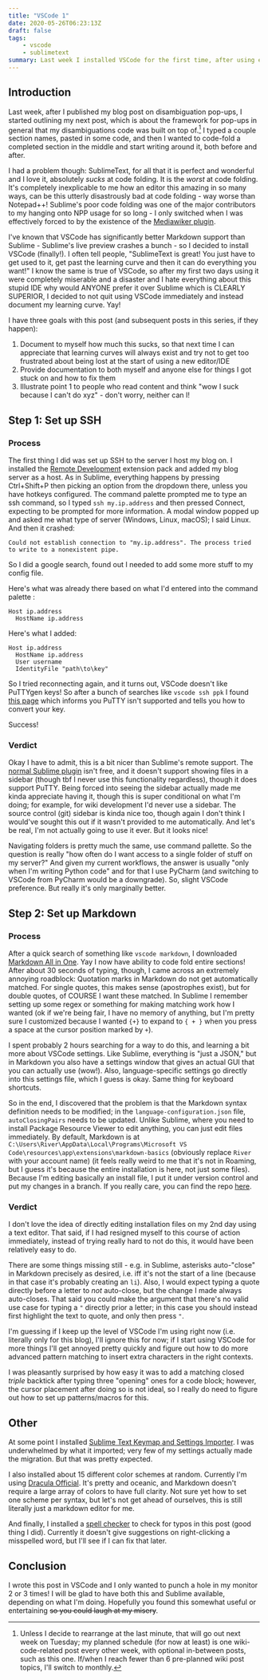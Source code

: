 ```yaml
---
title: "VSCode 1"
date: 2020-05-26T06:23:13Z
draft: false
tags:
    - vscode
    - sublimetext
summary: Last week I installed VSCode for the first time, after using exclusive SublimeText for about two years (and Notepad++ prior to that). I'm going to document my learning curve.
---
```

## Introduction
Last week, after I published my blog post on disambiguation pop-ups, I started outlining my next post, which is about the framework for pop-ups in general that my disambiguations code was built on top of.[^schedule] I typed a couple section names, pasted in some code, and then I wanted to code-fold a completed section in the middle and start writing around it, both before and after.
[^schedule]: Unless I decide to rearrange at the last minute, that will go out next week on Tuesday; my planned schedule (for now at least) is one wiki-code-related post every other week, with optional in-between posts, such as this one. If/when I reach fewer than 6 pre-planned wiki post topics, I'll switch to monthly.

I had a problem though: SublimeText, for all that it is perfect and wonderful and I love it, absolutely *sucks* at code folding. It is the *worst* at code folding. It's completely inexplicable to me how an editor this amazing in so many ways, can be this utterly disastrously bad at code folding - way worse than Notepad++! Sublime's poor code folding was one of the major contributors to my hanging onto NPP usage for so long - I only switched when I was effectively forced to by the existence of the [Mediawiker plugin](https://river.me/blog/sublime-for-mediawiki/).

I've known that VSCode has significantly better Markdown support than Sublime - Sublime's live preview crashes a bunch - so I decided to install VSCode (finally!). I often tell people, "SublimeText is great! You just have to get used to it, get past the learning curve and then it can do everything you want!" I know the same is true of VSCode, so after my first two days using it were completely miserable and a disaster and I hate everything about this stupid IDE why would ANYONE prefer it over Sublime which is CLEARLY SUPERIOR, I decided to not quit using VSCode immediately and instead document my learning curve. Yay!

I have three goals with this post (and subsequent posts in this series, if they happen):
1. Document to myself how much this sucks, so that next time I can appreciate that learning curves will always exist and try not to get too frustrated about being lost at the start of using a new editor/IDE
2. Provide documentation to both myself and anyone else for things I got stuck on and how to fix them
3. Illustrate point 1 to people who read content and think "wow I suck because I can't do xyz" - don't worry, neither can I!
## Step 1: Set up SSH
### Process
The first thing I did was set up SSH to the server I host my blog on. I installed the [Remote Development](https://marketplace.visualstudio.com/items?itemName=ms-vscode-remote.vscode-remote-extensionpack) extension pack and added my blog server as a host. As in Sublime, everything happens by pressing Ctrl+Shift+P then picking an option from the dropdown there, unless you have hotkeys configured. The command palette prompted me to type an ssh command, so I typed `ssh my.ip.address` and then pressed Connect, expecting to be prompted for more information. A modal window popped up and asked me what type of server (Windows, Linux, macOS); I said Linux. And then it crashed:
```
Could not establish connection to "my.ip.address". The process tried to write to a nonexistent pipe.
```

So I did a google search, found out I needed to add some more stuff to my config file.

Here's what was already there based on what I'd entered into the command palette :
```
Host ip.address
  HostName ip.address
```

Here's what I added:
```
Host ip.address
  HostName ip.address
  User username
  IdentityFile "path\to\key"
```

So I tried reconnecting again, and it turns out, VSCode doesn't like PuTTYgen keys! So after a bunch of searches like `vscode ssh ppk` I found [this page](https://code.visualstudio.com/docs/remote/troubleshooting#_reusing-a-key-generated-in-puttygen) which informs you PuTTY isn't supported and tells you how to convert your key.

Success!

### Verdict
Okay I have to admit, this is a bit nicer than Sublime's remote support. The [normal Sublime plugin](https://codexns.io/products/sftp_for_sublime) isn't free, and it doesn't support showing files in a sidebar (though tbf I never use this functionality regardless), though it does support PuTTY. Being forced into seeing the sidebar actually made me kinda appreciate having it, though this is super conditional on what I'm doing; for example, for wiki development I'd never use a sidebar. The source control (git) sidebar is kinda nice too, though again I don't think I would've sought this out if it wasn't provided to me automatically. And let's be real, I'm not actually going to use it ever. But it looks nice!

Navigating folders is pretty much the same, use command pallette. So the question is really "how often do I want access to a single folder of stuff on my server?" And given my current workflows, the answer is usually "only when I'm writing Python code" and for that I use PyCharm (and switching to VSCode from PyCharm would be a downgrade). So, slight VSCode preference. But really it's only marginally better.

## Step 2: Set up Markdown
### Process 
After a quick search of something like `vscode markdown`, I downloaded [Markdown All in One](https://marketplace.visualstudio.com/items?itemName=yzhang.markdown-all-in-one). Yay I now have ability to code fold entire sections! After about 30 seconds of typing, though, I came across an extremely annoying roadblock: Quotation marks in Markdown do not get automatically matched. For single quotes, this makes sense (apostrophes exist), but for double quotes, of COURSE I want these matched. In Sublime I remember setting up some regex or something for making matching work how I wanted (ok if we're being fair, I have no memory of anything, but I'm pretty sure I customized because I wanted `{+}` to expand to `{ + }` when you press a space at the cursor position marked by `+`).

I spent probably 2 hours searching for a way to do this, and learning a bit more about VSCode settings. Like Sublime, everything is "just a JSON," but in Markdown you also have a settings window that gives an actual GUI that you can actually use (wow!). Also, language-specific settings go directly into this settings file, which I guess is okay. Same thing for keyboard shortcuts.

So in the end, I discovered that the problem is that the Markdown syntax definition needs to be modified; in the `language-configuration.json` file, `autoClosingPairs` needs to be updated. Unlike Sublime, where you need to install Package Resource Viewer to edit anything, you can just edit files immediately. By default, Markdown is at `C:\Users\River\AppData\Local\Programs\Microsoft VS Code\resources\app\extensions\markdown-basics` (obviously replace `River` with your account name) (it feels really weird to me that it's not in Roaming, but I guess it's because the entire installation is here, not just some files). Because I'm editing basically an install file, I put it under version control and put my changes in a branch. If you really care, you can find the repo [here](https://github.com/RheingoldRiver/vscode-markdown-syntax/tree/my-changes).

### Verdict
I don't love the idea of directly editing installation files on my 2nd day using a text editor. That said, if I had resigned myself to this course of action immediately, instead of trying really hard to not do this, it would have been relatively easy to do.

There are some things missing still - e.g. in Sublime, asterisks auto-"close" in Markdown precisely as desired, i.e. iff it's not the start of a line (because in that case it's probably creating an `li`). Also, I would expect typing a quote directly before a letter to *not* auto-close, but the change I made always auto-closes. That said you could make the argument that there's no valid use case for typing a `"` directly prior a letter; in this case you should instead first highlight the text to quote, and only then press `"`.

I'm guessing if I keep up the level of VSCode I'm using right now (i.e. literally only for this blog), I'll ignore this for now; if I start using VSCode for more things I'll get annoyed pretty quickly and figure out how to do more advanced pattern matching to insert extra characters in the right contexts.

I was pleasantly surprised by how easy it was to add a matching closed *triple* backtick after typing three "opening" ones for a code block; however, the cursor placement after doing so is not ideal, so I really do need to figure out how to set up patterns/macros for this.

## Other
At some point I installed [Sublime Text Keymap and Settings Importer](https://marketplace.visualstudio.com/items?itemName=ms-vscode.sublime-keybindings). I was underwhelmed by what it imported; very few of my settings actually made the migration. But that was pretty expected.

I also installed about 15 different color schemes at random. Currently I'm using [Dracula Official](https://marketplace.visualstudio.com/items?itemName=dracula-theme.theme-dracula). It's pretty and oceanic, and Markdown doesn't require a large array of colors to have full clarity. Not sure yet how to set one scheme per syntax, but let's not get ahead of ourselves, this is still literally just a markdown editor for me.

And finally, I installed a [spell checker](https://marketplace.visualstudio.com/items?itemName=streetsidesoftware.code-spell-checker) to check for typos in this post (good thing I did). Currently it doesn't give suggestions on right-clicking a misspelled word, but I'll see if I can fix that later.

## Conclusion
I wrote this post in VSCode and I only wanted to punch a hole in my monitor 2 or 3 times! I will be glad to have both this and Sublime available, depending on what I'm doing. Hopefully you found this somewhat useful or entertaining <s>so you could laugh at my misery</s>.